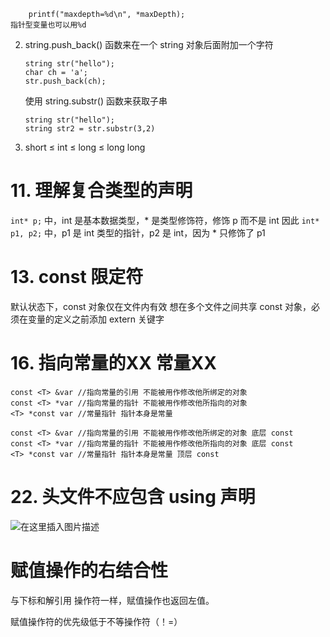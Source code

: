 

```
	printf("maxdepth=%d\n", *maxDepth);
指针型变量也可以用%d
```



2. string.push_back() 函数来在一个 string 对象后面附加一个字符 

   

   ```
   string str("hello");
   char ch = 'a';
   str.push_back(ch);
   
   ```

   使用 string.substr() 函数来获取子串

   ```
   string str("hello");
   string str2 = str.substr(3,2)
   
   ```

3. short ≤ int ≤ long ≤ long long

# 11. 理解复合类型的声明

`int* p;` 中，int 是基本数据类型，* 是类型修饰符，修饰 p 而不是 int
因此 `int* p1, p2;` 中，p1 是 int 类型的指针，p2 是 int，因为 * 只修饰了 p1



# 13. const 限定符

默认状态下，const 对象仅在文件内有效
想在多个文件之间共享 const 对象，必须在变量的定义之前添加 extern 关键字

# 16. 指向常量的XX 常量XX

```
const <T> &var //指向常量的引用 不能被用作修改他所绑定的对象
const <T> *var //指向常量的指针 不能被用作修改他所指向的对象
<T> *const var //常量指针 指针本身是常量

```

```
const <T> &var //指向常量的引用 不能被用作修改他所绑定的对象 底层 const
const <T> *var //指向常量的指针 不能被用作修改他所指向的对象 底层 const
<T> *const var //常量指针 指针本身是常量 顶层 const

```

# 22. 头文件不应包含 using 声明

![在这里插入图片描述](https://img-blog.csdnimg.cn/4ce21d9a8a744342b32f3ecdeb1df0d4.png#pic_center)

# 赋值操作的右结合性

与下标和解引用 操作符一样，赋值操作也返回左值。

赋值操作符的优先级低于不等操作符（！=）
